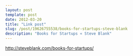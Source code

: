 ```yaml
---
layout: post
template: post
date: 2012-03-20
title: "Link post"
slug: /post/19626755538/books-for-startups-steve-blank
description: "Books for Startups « Steve Blank"
---
```

<http://steveblank.com/books-for-startups/>

<p> </p>